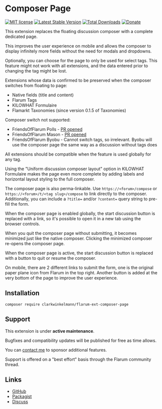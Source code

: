 # Composer Page

[![MIT license](https://img.shields.io/badge/license-MIT-blue.svg)](https://github.com/clarkwinkelmann/flarum-ext-composer-page/blob/master/LICENSE.txt) [![Latest Stable Version](https://img.shields.io/packagist/v/clarkwinkelmann/flarum-ext-composer-page.svg)](https://packagist.org/packages/clarkwinkelmann/flarum-ext-composer-page) [![Total Downloads](https://img.shields.io/packagist/dt/clarkwinkelmann/flarum-ext-composer-page.svg)](https://packagist.org/packages/clarkwinkelmann/flarum-ext-composer-page) [![Donate](https://img.shields.io/badge/paypal-donate-yellow.svg)](https://www.paypal.me/clarkwinkelmann)

This extension replaces the floating discussion composer with a complete dedicated page.

This improves the user experience on mobile and allows the composer to display infinitely more fields without the need for modals and dropdowns.

Optionally, you can choose for the page to only be used for select tags.
This feature might not work with all extensions, and the data entered prior to changing the tag might be lost.

Extensions whose data is confirmed to be preserved when the composer switches from floating to page:

- Native fields (title and content)
- Flarum Tags
- KILOWHAT Formulaire
- Flamarkt Taxonomies (since version 0.1.5 of Taxonomies)

Composer switch not supported:

- FriendsOfFlarum Polls - [PR opened](https://github.com/FriendsOfFlarum/polls/pull/58)
- FriendsOfFlarum Mason - [PR opened](https://github.com/FriendsOfFlarum/mason/pull/36)
- FriendsOfFlarum Byobu - Cannot switch tags, so irrelevant. Byobu will use the composer page the same way as a discussion without tags does

All extensions should be compatible when the feature is used globally for any tag.

Using the "Uniform discussion composer layout" option in KILOWHAT Formulaire makes the page even more complete by adding labels and horizontal layout styling to the full composer.

The composer page is also perma-linkable. Use `https://<forum>/compose` or `https://<forum>/t/<tag slug>/compose` to link directly to the composer.
Additionally, you can include a `?title=` and/or `?content=` query string to pre-fill the form.

When the composer page is enabled globally, the start discussion button is replaced with a link, so it's possible to open it in a new tab using the browser controls.

When you quit the composer page without submitting, it becomes minimized just like the native composer.
Clicking the minimized composer re-opens the composer page.

When the composer page is active, the start discussion button is replaced with a button to quit or resume the composer.

On mobile, there are 2 different links to submit the form, one is the original paper plane icon from Flarum in the top right.
Another button is added at the very bottom of the page to improve the user experience.

## Installation

    composer require clarkwinkelmann/flarum-ext-composer-page

## Support

This extension is under **active maintenance**.

Bugfixes and compatibility updates will be published for free as time allows.

You can [contact me](https://clarkwinkelmann.com/flarum) to sponsor additional features.

Support is offered on a "best effort" basis through the Flarum community thread.

## Links

- [GitHub](https://github.com/clarkwinkelmann/flarum-ext-composer-page)
- [Packagist](https://packagist.org/packages/clarkwinkelmann/flarum-ext-composer-page)
- [Discuss](https://discuss.flarum.org/d/31564)
